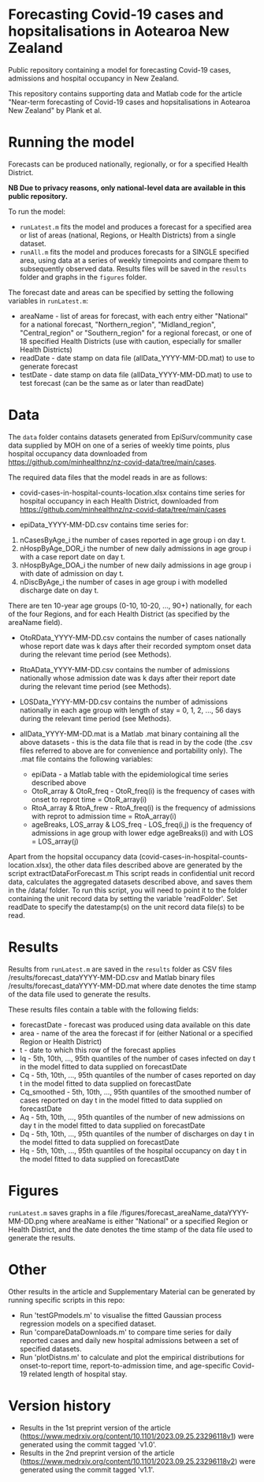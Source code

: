 # Forecasting Covid-19 cases and hopsitalisations in Aotearoa New Zealand

Public repository containing a model for forecasting Covid-19 cases, admissions and hospital occupancy in New Zealand. 

This repository contains supporting data and Matlab code for the article "Near-term forecasting of Covid-19 cases and hopsitalisations in Aotearoa New Zealand" by Plank et al. 



# Running the model

Forecasts can be produced nationally, regionally, or for a specified Health District.

**NB Due to privacy reasons, only national-level data are available in this public repository.**

To run the model:
* `runLatest.m` fits the model and produces a forecast for a specified area or list of areas (national, Regions, or Health Districts) from a single dataset. 
* `runAll.m` fits the model and produces forecasts for a SINGLE specified area, using data at a series of weekly timepoints and compare them to subsequently observed data. 
Results files will be saved in the `results` folder and graphs in the `figures` folder.

The forecast date and areas can be specified by setting the following variables in `runLatest.m`:
* areaName - list of areas for forecast, with each entry either "National" for a national forecast, "Northern_region", "Midland_region", "Central_region" or "Southern_region" for a regional forecast, or one of 18 specified Health Districts (use with caution, especially for smaller Health Districts)
* readDate - date stamp on data file (allData_YYYY-MM-DD.mat) to use to generate forecast
* testDate - date stamp on data file (allData_YYYY-MM-DD.mat) to use to test forecast (can be the same as or later than readDate)


# Data

The `data` folder contains datasets generated from EpiSurv/community case data supplied by MOH on one of a series of weekly time points, plus hospital occupancy data downloaded from https://github.com/minhealthnz/nz-covid-data/tree/main/cases.

The required data files that the model reads in are as follows:

* covid-cases-in-hospital-counts-location.xlsx contains time series for hospital occupancy in each Health District, downloaded from https://github.com/minhealthnz/nz-covid-data/tree/main/cases

* epiData_YYYY-MM-DD.csv contains time series for:
1. nCasesByAge_i     the number of cases reported in age group i on day t. 
2. nHospByAge_DOR_i  the number of new daily admissions in age group i with a case report date on day t. 
3. nHospByAge_DOA_i  the number of new daily admissions in age group i with date of admission on day t.
4. nDiscByAge_i      the number of cases in age group i with modelled discharge date on day t.
   
There are ten 10-year age groups (0-10, 10-20, ..., 90+) nationally, for each of the four Regions, and for each Health District (as specified by the areaName field).

* OtoRData_YYYY-MM-DD.csv contains the number of cases nationally whose report date was k days after their recorded symptom onset data during the relevant time period (see Methods).

* RtoAData_YYYY-MM-DD.csv contains the number of admissions nationally whose admission date was k days after their report date during the relevant time period (see Methods).

* LOSData_YYYY-MM-DD.csv contains the number of admissions nationally in each age group with length of stay = 0, 1, 2, ..., 56 days during the relevant time period (see Methods).

* allData_YYYY-MM-DD.mat is a Matlab .mat binary containing all the above datasets - this is the data file that is read in by the code (the .csv files referred to above are for convenience and portability only). The .mat file contains the following variables:
  - epiData - a Matlab table with the epidemiological time series described above
  - OtoR_array & OtoR_freq - OtoR_freq(i) is the frequency of cases with onset to reprot time = OtoR_array(i)
  - RtoA_array & RtoA_frew - RtoA_freq(i) is the frequency of admissions with reprot to admission time = RtoA_array(i)
  - ageBreaks, LOS_array & LOS_freq - LOS_freq(i,j) is the frequency of admissions in age group with lower edge ageBreaks(i) and with LOS = LOS_array(j)


Apart from the hopsital occupancy data (covid-cases-in-hospital-counts-location.xlsx), the other data files described above are generated by the script extractDataForForecast.m
This script reads in confidential unit record data, calculates the aggregated datasets described above, and saves them in the /data/ folder.
To run this script, you will need to point it to the folder containing the unit record data by setting the variable 'readFolder'.
Set readDate to specify the datestamp(s) on the unit record data file(s) to be read.


# Results

Results from `runLatest.m` are saved in the `results` folder as CSV files /results/forecast_dataYYYY-MM-DD.csv and Matlab binary files /results/forecast_dataYYYY-MM-DD.mat
where date denotes the time stamp of the data file used to generate the results. 

These results files contain a table with the following fields:
  - forecastDate - forecast was produced using data available on this date
  - area         - name of the area the forecast if for (either National or a specified Region or Health District)
  - t            - date to which this row of the forecast applies 
  - Iq - 5th, 10th, ..., 95th quantiles of the number of cases infected on day t in the model fitted to data supplied on forecastDate
  - Cq - 5th, 10th, ..., 95th quantiles of the number of cases reported on day t in the model fitted to data supplied on forecastDate
  - Cq_smoothed - 5th, 10th, ..., 95th quantiles of the smoothed number of cases reported on day t in the model fitted to data supplied on forecastDate
  - Aq - 5th, 10th, ..., 95th quantiles of the number of new admissions on day t in the model fitted to data supplied on forecastDate
  - Dq - 5th, 10th, ..., 95th quantiles of the number of discharges on day t in the model fitted to data supplied on forecastDate
  - Hq - 5th, 10th, ..., 95th quantiles of the hospital occupancy on day t in the model fitted to data supplied on forecastDate

# Figures

`runLatest.m` saves graphs in a file /figures/forecast_areaName_dataYYYY-MM-DD.png
where areaName is either "National" or a specified Region or Health District, and the date denotes the time stamp of the data file used to generate the results. 

# Other 

Other results in the article and Supplementary Material can be generated by running specific scripts in this repo:
- Run 'testGPmodels.m' to visualise the fitted Gaussian process regression models on a specified dataset.
- Run 'compareDataDownloads.m' to compare time series for daily reported cases and daily new hospital admissions between a set of specified datasets.
- Run 'plotDistns.m' to calculate and plot the empirical distributions for onset-to-report time, report-to-admission time, and age-specific Covid-19 related length of hospital stay. 


 # Version history 

- Results in the 1st preprint version of the article (https://www.medrxiv.org/content/10.1101/2023.09.25.23296118v1) were generated using the commit tagged 'v1.0'.
- Results in the 2nd preprint version of the article (https://www.medrxiv.org/content/10.1101/2023.09.25.23296118v2) were generated using the commit tagged 'v1.1'.
